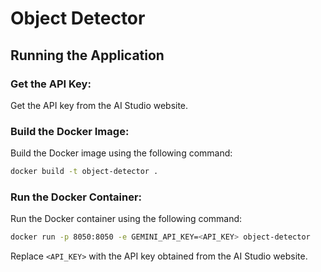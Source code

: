 # Object Detector

## Running the Application

### Get the API Key:

Get the API key from the AI Studio website.

### Build the Docker Image:

Build the Docker image using the following command:
```bash
docker build -t object-detector .
```

### Run the Docker Container:

Run the Docker container using the following command:
```bash
docker run -p 8050:8050 -e GEMINI_API_KEY=<API_KEY> object-detector
```

Replace `<API_KEY>` with the API key obtained from the AI Studio website.

